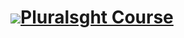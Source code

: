 # <a href="http://www.pluralsight.com/" target="_blank"><img src="https://www.google.com/images/branding/googlelogo/2x/googlelogo_color_272x92dp.png" />Pluralsght Course</a>
